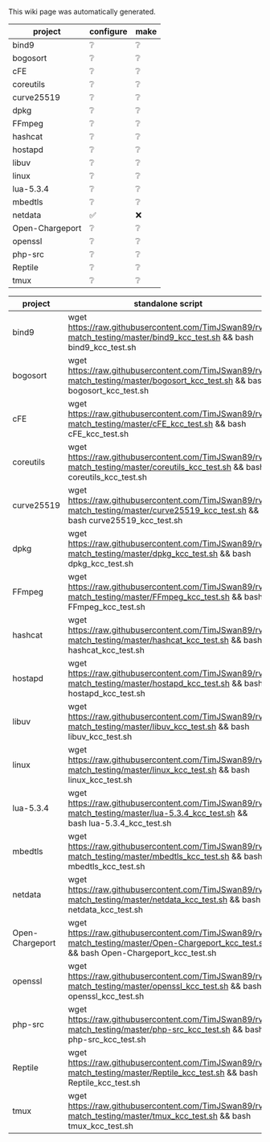 This wiki page was automatically generated.  
  
| project | configure | make |  
| --- | --- | --- |  
| bind9 | :grey_question: | :grey_question: |
| bogosort | :grey_question: | :grey_question: |
| cFE | :grey_question: | :grey_question: |
| coreutils | :grey_question: | :grey_question: |
| curve25519 | :grey_question: | :grey_question: |
| dpkg | :grey_question: | :grey_question: |
| FFmpeg | :grey_question: | :grey_question: |
| hashcat | :grey_question: | :grey_question: |
| hostapd | :grey_question: | :grey_question: |
| libuv | :grey_question: | :grey_question: |
| linux | :grey_question: | :grey_question: |
| lua-5.3.4 | :grey_question: | :grey_question: |
| mbedtls | :grey_question: | :grey_question: |
| netdata | :white_check_mark: | :x: |
| Open-Chargeport | :grey_question: | :grey_question: |
| openssl | :grey_question: | :grey_question: |
| php-src | :grey_question: | :grey_question: |
| Reptile | :grey_question: | :grey_question: |
| tmux | :grey_question: | :grey_question: |
  
| project | standalone script |  
| --- | --- |  
| bind9 | wget https://raw.githubusercontent.com/TimJSwan89/rv-match_testing/master/bind9_kcc_test.sh && bash bind9_kcc_test.sh |
| bogosort | wget https://raw.githubusercontent.com/TimJSwan89/rv-match_testing/master/bogosort_kcc_test.sh && bash bogosort_kcc_test.sh |
| cFE | wget https://raw.githubusercontent.com/TimJSwan89/rv-match_testing/master/cFE_kcc_test.sh && bash cFE_kcc_test.sh |
| coreutils | wget https://raw.githubusercontent.com/TimJSwan89/rv-match_testing/master/coreutils_kcc_test.sh && bash coreutils_kcc_test.sh |
| curve25519 | wget https://raw.githubusercontent.com/TimJSwan89/rv-match_testing/master/curve25519_kcc_test.sh && bash curve25519_kcc_test.sh |
| dpkg | wget https://raw.githubusercontent.com/TimJSwan89/rv-match_testing/master/dpkg_kcc_test.sh && bash dpkg_kcc_test.sh |
| FFmpeg | wget https://raw.githubusercontent.com/TimJSwan89/rv-match_testing/master/FFmpeg_kcc_test.sh && bash FFmpeg_kcc_test.sh |
| hashcat | wget https://raw.githubusercontent.com/TimJSwan89/rv-match_testing/master/hashcat_kcc_test.sh && bash hashcat_kcc_test.sh |
| hostapd | wget https://raw.githubusercontent.com/TimJSwan89/rv-match_testing/master/hostapd_kcc_test.sh && bash hostapd_kcc_test.sh |
| libuv | wget https://raw.githubusercontent.com/TimJSwan89/rv-match_testing/master/libuv_kcc_test.sh && bash libuv_kcc_test.sh |
| linux | wget https://raw.githubusercontent.com/TimJSwan89/rv-match_testing/master/linux_kcc_test.sh && bash linux_kcc_test.sh |
| lua-5.3.4 | wget https://raw.githubusercontent.com/TimJSwan89/rv-match_testing/master/lua-5.3.4_kcc_test.sh && bash lua-5.3.4_kcc_test.sh |
| mbedtls | wget https://raw.githubusercontent.com/TimJSwan89/rv-match_testing/master/mbedtls_kcc_test.sh && bash mbedtls_kcc_test.sh |
| netdata | wget https://raw.githubusercontent.com/TimJSwan89/rv-match_testing/master/netdata_kcc_test.sh && bash netdata_kcc_test.sh |
| Open-Chargeport | wget https://raw.githubusercontent.com/TimJSwan89/rv-match_testing/master/Open-Chargeport_kcc_test.sh && bash Open-Chargeport_kcc_test.sh |
| openssl | wget https://raw.githubusercontent.com/TimJSwan89/rv-match_testing/master/openssl_kcc_test.sh && bash openssl_kcc_test.sh |
| php-src | wget https://raw.githubusercontent.com/TimJSwan89/rv-match_testing/master/php-src_kcc_test.sh && bash php-src_kcc_test.sh |
| Reptile | wget https://raw.githubusercontent.com/TimJSwan89/rv-match_testing/master/Reptile_kcc_test.sh && bash Reptile_kcc_test.sh |
| tmux | wget https://raw.githubusercontent.com/TimJSwan89/rv-match_testing/master/tmux_kcc_test.sh && bash tmux_kcc_test.sh |
